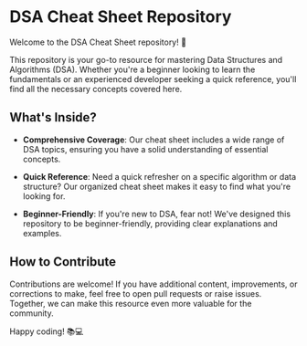 # DSA Cheat Sheet Repository

Welcome to the DSA Cheat Sheet repository! 🚀

This repository is your go-to resource for mastering Data Structures and Algorithms (DSA). Whether you're a beginner looking to learn the fundamentals or an experienced developer seeking a quick reference, you'll find all the necessary concepts covered here.

## What's Inside?

- **Comprehensive Coverage**: Our cheat sheet includes a wide range of DSA topics, ensuring you have a solid understanding of essential concepts.

- **Quick Reference**: Need a quick refresher on a specific algorithm or data structure? Our organized cheat sheet makes it easy to find what you're looking for.

- **Beginner-Friendly**: If you're new to DSA, fear not! We've designed this repository to be beginner-friendly, providing clear explanations and examples.

## How to Contribute

Contributions are welcome! If you have additional content, improvements, or corrections to make, feel free to open pull requests or raise issues. Together, we can make this resource even more valuable for the community.

Happy coding! 📚💻

